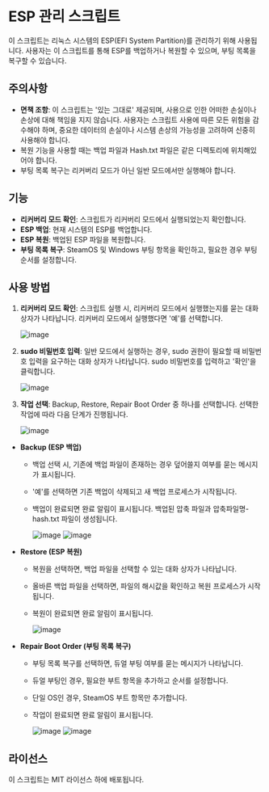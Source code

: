 # ESP 관리 스크립트

이 스크립트는 리눅스 시스템의 ESP(EFI System Partition)를 관리하기 위해 사용됩니다. 사용자는 이 스크립트를 통해 ESP를 백업하거나 복원할 수 있으며, 부팅 목록을 복구할 수 있습니다.

## 주의사항

- **면책 조항**: 이 스크립트는 '있는 그대로' 제공되며, 사용으로 인한 어떠한 손실이나 손상에 대해 책임을 지지 않습니다. 사용자는 스크립트 사용에 따른 모든 위험을 감수해야 하며, 중요한 데이터의 손실이나 시스템 손상의 가능성을 고려하여 신중히 사용해야 합니다.
- 복원 기능을 사용할 때는 백업 파일과 Hash.txt 파일은 같은 디렉토리에 위치해있어야 합니다.
- 부팅 목록 복구는 리커버리 모드가 아닌 일반 모드에서만 실행해야 합니다.

## 기능

- **리커버리 모드 확인**: 스크립트가 리커버리 모드에서 실행되었는지 확인합니다.
- **ESP 백업**: 현재 시스템의 ESP를 백업합니다.
- **ESP 복원**: 백업된 ESP 파일을 복원합니다.
- **부팅 목록 복구**: SteamOS 및 Windows 부팅 항목을 확인하고, 필요한 경우 부팅 순서를 설정합니다.

## 사용 방법


1. **리커버리 모드 확인**: 스크립트 실행 시, 리커버리 모드에서 실행했는지를 묻는 대화 상자가 나타납니다. 리커버리 모드에서 실행했다면 '예'를 선택합니다.

   ![image](https://github.com/Ma-cchiato/SteamDeck-ESP-Backup/assets/122413511/be3871a8-caf8-4421-9249-27286b85f8f4)

2. **sudo 비밀번호 입력**: 일반 모드에서 실행하는 경우, sudo 권한이 필요할 때 비밀번호 입력을 요구하는 대화 상자가 나타납니다. sudo 비밀번호를 입력하고 '확인'을 클릭합니다.

   ![image](https://github.com/Ma-cchiato/SteamDeck-ESP-Backup/assets/122413511/5508db94-7657-4034-a73f-3b7cf4164822)

3. **작업 선택**: Backup, Restore, Repair Boot Order 중 하나를 선택합니다. 선택한 작업에 따라 다음 단계가 진행됩니다.

   ![image](https://github.com/Ma-cchiato/SteamDeck-ESP-Backup/assets/122413511/413e8ed4-7dfd-4b88-b40b-3c8f74faa9ad)

- **Backup (ESP 백업)**
  - 백업 선택 시, 기존에 백업 파일이 존재하는 경우 덮어쓸지 여부를 묻는 메시지가 표시됩니다.
  - '예'를 선택하면 기존 백업이 삭제되고 새 백업 프로세스가 시작됩니다.
  - 백업이 완료되면 완료 알림이 표시됩니다. 백업된 압축 파일과 압축파일명-hash.txt 파일이 생성됩니다.

    ![image](https://github.com/Ma-cchiato/SteamDeck-ESP-Backup/assets/122413511/528c0798-fdbc-4fcf-8bd8-f42a58efe6e1)
    ![image](https://github.com/Ma-cchiato/SteamDeck-ESP-Backup/assets/122413511/3746b1bb-f7bf-43a4-b09a-25df58211139)

- **Restore (ESP 복원)**
  - 복원을 선택하면, 백업 파일을 선택할 수 있는 대화 상자가 나타납니다.
  - 올바른 백업 파일을 선택하면, 파일의 해시값을 확인하고 복원 프로세스가 시작됩니다.
  - 복원이 완료되면 완료 알림이 표시됩니다.

    ![image](https://github.com/Ma-cchiato/SteamDeck-ESP-Backup/assets/122413511/07f5c853-4b55-4cf9-9c88-4cbe37f63dc3)

- **Repair Boot Order (부팅 목록 복구)**
  - 부팅 목록 복구를 선택하면, 듀얼 부팅 여부를 묻는 메시지가 나타납니다.
  - 듀얼 부팅인 경우, 필요한 부트 항목을 추가하고 순서를 설정합니다.
  - 단일 OS인 경우, SteamOS 부트 항목만 추가합니다.
  - 작업이 완료되면 완료 알림이 표시됩니다.

    ![image](https://github.com/Ma-cchiato/SteamDeck-ESP-Backup/assets/122413511/cf595afa-c993-441d-ad56-26e001fad52c)
    ![image](https://github.com/Ma-cchiato/SteamDeck-ESP-Backup/assets/122413511/70a869c4-c8d0-4d62-8ef7-ddcb829b27d2)

## 라이선스

이 스크립트는 MIT 라이선스 하에 배포됩니다.
